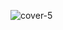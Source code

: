 ![cover-5](https://github.com/Portkey-AI/.github/assets/134934501/185237de-1bbb-4547-a3ca-f3f15b9f6b28)
